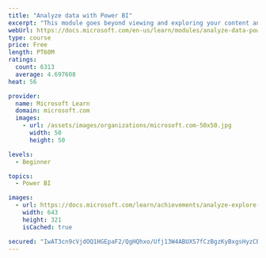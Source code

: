 ```yaml
---
title: "Analyze data with Power BI"
excerpt: "This module goes beyond viewing and exploring your content and explains how to interact with it by working with reports and dashboards to uncover and share new business insights."
webUrl: https://docs.microsoft.com/en-us/learn/modules/analyze-data-power-bi/
type: course
price: Free
length: PT60M
ratings:
  count: 6313
  average: 4.697608
heat: 56

provider:
  name: Microsoft Learn
  domain: microsoft.com
  images:
    - url: /assets/images/organizations/microsoft.com-50x50.jpg
      width: 50
      height: 50

levels:
  - Beginner

topics:
  - Power BI

images:
  - url: https://docs.microsoft.com/learn/achievements/analyze-explore-data-power-bi-social.png
    width: 643
    height: 321
    isCached: true

secured: "IwAT3cn9cVjdOQ1HGEpaF2/QgHQhxo/Ufj13W4ABUXS7fCzBgzKyBxgsHyzCBg35hVyekoX0eh4J3+Ai0t4GLQNDowl7XCnz3/5eWl2t1U+Kx62xiPM8iOmuZpHjOEd3Q/5HoL9O2rLg4q4lNEu1QE7rhaeC5lnB5maD/6Jbz6zqj3n78SNqElLJ1Q2umEr1QeSP+tFK13UNZP7hEs8tpYojzoJ20MwD0j757kKLrqu0+m2KchgrDOe8VsDF4wUxRwI3MbmgcfBaM4uwBan/s1xOEJE6mouLdXLzR9cZ2VM1+LIRCzUKIt+cMC5Pz+dDMVb0z7d2TH/bspPd/sVy9q2wtxccrMofAfbxq74M+FMMFNluQDkotnhl6y+552P1dIMhOtw+vF3Qv0JgMhwFX4SxhJ5SjSAI9cGJFrry0QI=;WcOjGvAx8+VRcWWJpeA66A=="
---
```


